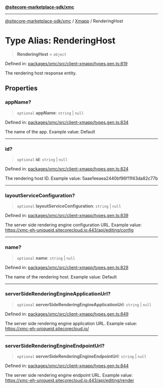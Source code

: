 [**@sitecore-marketplace-sdk/xmc**](../../../../README.md)

***

[@sitecore-marketplace-sdk/xmc](../../../../README.md) / [Xmapp](../README.md) / RenderingHost

# Type Alias: RenderingHost

> **RenderingHost** = `object`

Defined in: [packages/xmc/src/client-xmapp/types.gen.ts:819](https://github.com/Sitecore/marketplace-sdk/blob/e3ec55ede335ad59ac5875d32f0d68c50e7bc899/packages/xmc/src/client-xmapp/types.gen.ts#L819)

The rendering host response entity.

## Properties

### appName?

> `optional` **appName**: `string` \| `null`

Defined in: [packages/xmc/src/client-xmapp/types.gen.ts:834](https://github.com/Sitecore/marketplace-sdk/blob/e3ec55ede335ad59ac5875d32f0d68c50e7bc899/packages/xmc/src/client-xmapp/types.gen.ts#L834)

The name of the app.
Example value: Default

***

### id?

> `optional` **id**: `string` \| `null`

Defined in: [packages/xmc/src/client-xmapp/types.gen.ts:824](https://github.com/Sitecore/marketplace-sdk/blob/e3ec55ede335ad59ac5875d32f0d68c50e7bc899/packages/xmc/src/client-xmapp/types.gen.ts#L824)

The rendering host ID.
Example value: 5aae1eeaea2440bf96f11f43da82c77b

***

### layoutServiceConfiguration?

> `optional` **layoutServiceConfiguration**: `string` \| `null`

Defined in: [packages/xmc/src/client-xmapp/types.gen.ts:839](https://github.com/Sitecore/marketplace-sdk/blob/e3ec55ede335ad59ac5875d32f0d68c50e7bc899/packages/xmc/src/client-xmapp/types.gen.ts#L839)

The server side rendering engine configuration URL.
Example value: https://xmc-eh-uniqueid.sitecorecloud.io:443/api/editing/config

***

### name?

> `optional` **name**: `string` \| `null`

Defined in: [packages/xmc/src/client-xmapp/types.gen.ts:829](https://github.com/Sitecore/marketplace-sdk/blob/e3ec55ede335ad59ac5875d32f0d68c50e7bc899/packages/xmc/src/client-xmapp/types.gen.ts#L829)

The name of the rendering host.
Example value: Default

***

### serverSideRenderingEngineApplicationUrl?

> `optional` **serverSideRenderingEngineApplicationUrl**: `string` \| `null`

Defined in: [packages/xmc/src/client-xmapp/types.gen.ts:849](https://github.com/Sitecore/marketplace-sdk/blob/e3ec55ede335ad59ac5875d32f0d68c50e7bc899/packages/xmc/src/client-xmapp/types.gen.ts#L849)

The server side rendering engine application URL.
Example value: https://xmc-eh-uniqueid.sitecorecloud.io/

***

### serverSideRenderingEngineEndpointUrl?

> `optional` **serverSideRenderingEngineEndpointUrl**: `string` \| `null`

Defined in: [packages/xmc/src/client-xmapp/types.gen.ts:844](https://github.com/Sitecore/marketplace-sdk/blob/e3ec55ede335ad59ac5875d32f0d68c50e7bc899/packages/xmc/src/client-xmapp/types.gen.ts#L844)

The server side rendering engine endpoint URL.
Example value: https://xmc-eh-uniqueid.sitecorecloud.io:443/api/editing/render
